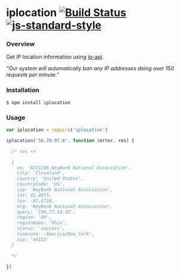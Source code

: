 # iplocation [![Build Status](https://travis-ci.org/roryrjb/iplocation.svg?branch=master)](https://travis-ci.org/roryrjb/iplocation) [![js-standard-style](https://img.shields.io/badge/code%20style-standard-brightgreen.svg?style=flat)](https://github.com/feross/standard)

### Overview

Get IP location information using [ip-api](http://ip-api.com).

_"Our system will automatically ban any IP addresses doing over 150 requests per minute."_

### Installation

```
$ npm install iplocation
```

### Usage

```javascript
var iplocation = require('iplocation')

iplocation('56.70.97.8', function (error, res) {

  /* res =>

  {
    as: 'AS11286 KeyBank National Association',
    city: 'Cleveland',
    country: 'United States',
    countryCode: 'US',
    isp: 'KeyBank National Association',
    lat: 41.4875,
    lon: -81.6724,
    org: 'KeyBank National Association',
    query: '156.77.54.32',
    region: 'OH',
    regionName: 'Ohio',
    status: 'success',
    timezone: 'America/New_York',
    zip: '44115'
  }

  */

})
```

